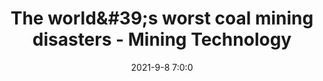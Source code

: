 ---
"title": "The world&amp;#39;s worst coal mining disasters - Mining Technology"
"date": "2021-9-8 7:0:0"
"feed_name": "GOOGLENEWSMINING"
"feed_website": "https://news.google.com/search?q=mining%2Bincident&hl=en-US&gl=US&ceid=US:en"
"feed_rss": "https://news.google.com/rss/search?q=mining%2Bincident&hl=en-US&gl=US&ceid=US:en"
"link": "https://www.mining-technology.com/features/feature-world-worst-coal-mining-disasters-china/"
"file": "_posts/2021-1-1-ad00f9dbbabc93e5aa9889d1cd25f51bbb69efda.md"
"accident": "0"
"drilling": "0"
"dead": "0"
"injured": "0"
---